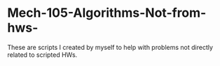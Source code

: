 # Mech-105-Algorithms-Not-from-hws-
These are scripts I created by myself to help with problems not directly related to scripted HWs.
